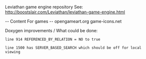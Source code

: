 Leviathan game engine repository
See: http://boostslair.com/Leviathan/leviathan-game-engine.html



-- Content For games --
opengameart.org
game-icons.net



Doxygen improvements / What could be done:

    line 914 REFERENCED_BY_RELATION = NO to true
    
    line 1500 has SERVER_BASED_SEARCH which should be off for local viewing